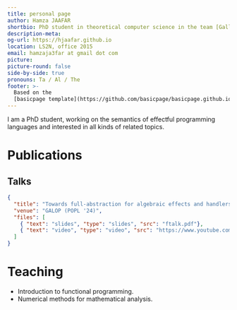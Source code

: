 ```yaml
---
title: personal page
author: Hamza JAAFAR 
shortbio: PhD student in theoretical computer science in the team [Gallinette](https://gallinette.gitlabpages.inria.fr/website/).
description-meta: 
og-url: https://hjaafar.github.io
location: LS2N, office 2015
email: hamzaja3far at gmail dot com
picture: 
picture-round: false
side-by-side: true
pronouns: Ta / Al / The
footer: >-
  Based on the
  [basicpage template](https://github.com/basicpage/basicpage.github.io)!
---
```


I am a PhD student, working on the semantics of effectful programming languages and interested in all kinds of related topics.

# Publications

## Talks

``` json {.papers}
{
  "title": "Towards full-abstraction for algebraic effects and handlers",
  "venue": "GALOP (POPL '24)",
  "files": [
    { "text": "slides", "type": "slides", "src": "ftalk.pdf"},
    { "text": "video", "type": "video", "src": "https://www.youtube.com/watch?v=tF9Y5GxJpmc"}
  ]
}
```

# Teaching

- Introduction to functional programming.
- Numerical methods for mathematical analysis.
